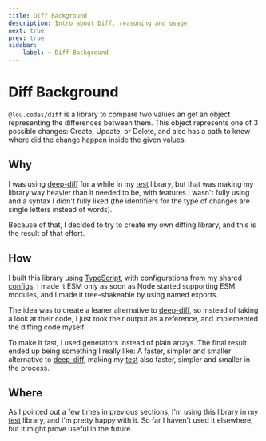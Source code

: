 ```yaml
---
title: Diff Background
description: Intro about Diff, reasoning and usage.
next: true
prev: true
sidebar:
    label: ↔️ Diff Background
---
```


# Diff Background

`@lou.codes/diff` is a library to compare two values an get an object
representing the differences between them. This object represents one of 3
possible changes: Create, Update, or Delete, and also has a path to know where
did the change happen inside the given values.

## Why

I was using [deep-diff][deep-diff] for a while in my [test][test] library, but
that was making my library way heavier than it needed to be, with features I
wasn't fully using and a syntax I didn't fully liked (the identifiers for the
type of changes are single letters instead of words).

Because of that, I decided to try to create my own diffing library, and this is
the result of that effort.

## How

I built this library using [TypeScript][typescript], with configurations from my
shared [configs][configs]. I made it ESM only as soon as Node started supporting
ESM modules, and I made it tree-shakeable by using named exports.

The idea was to create a leaner alternative to [deep-diff][deep-diff], so
instead of taking a look at their code, I just took their output as a reference,
and implemented the diffing code myself.

To make it fast, I used generators instead of plain arrays. The final result
ended up being something I really like: A faster, simpler and smaller
alternative to [deep-diff][deep-diff], making my [test][test] also faster,
simpler and smaller in the process.

## Where

As I pointed out a few times in previous sections, I'm using this library in my
[test][test] library, and I'm pretty happy with it. So far I haven't used it
elsewhere, but it might prove useful in the future.

<!-- Reference -->

[deep-diff]: https://npm.im/deep-diff
[test]: ../lou_codes_test/
[typescript]: https://npm.im/typescript
[configs]: ../lou_codes_configs/
